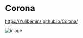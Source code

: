 # Corona

https://YuliDemins.github.io/Corona/

![image](https://user-images.githubusercontent.com/105985415/178158260-78c6b9da-bc35-4d87-81dc-a57dcd540204.png)
